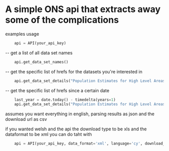 # A simple ONS api that extracts away some of the complications

examples usage

```python
    api = API(your_api_key)
```

-- get a list of all data set names
```python
    api.get_data_set_names()
```

-- get the specific list of hrefs for the datasets you're interested in
```python
    api.get_data_set_details("Population Estimates for High Level Areas")
```

-- get the specific list of hrefs since a certain date
```python
    last_year = date.today() - timedelta(years=1)
    api.get_data_set_details("Population Estimates for High Level Areas", since_date=last_year)
```

assumes you want everything in english, parsing results as json and the download url as csv

if you wanted welsh  and the api the download type to be xls and the dataformat to be xml
you can do taht with
```python
    api = API(your_api_key, data_format='xml', language='cy', download_type='XLS')
```
